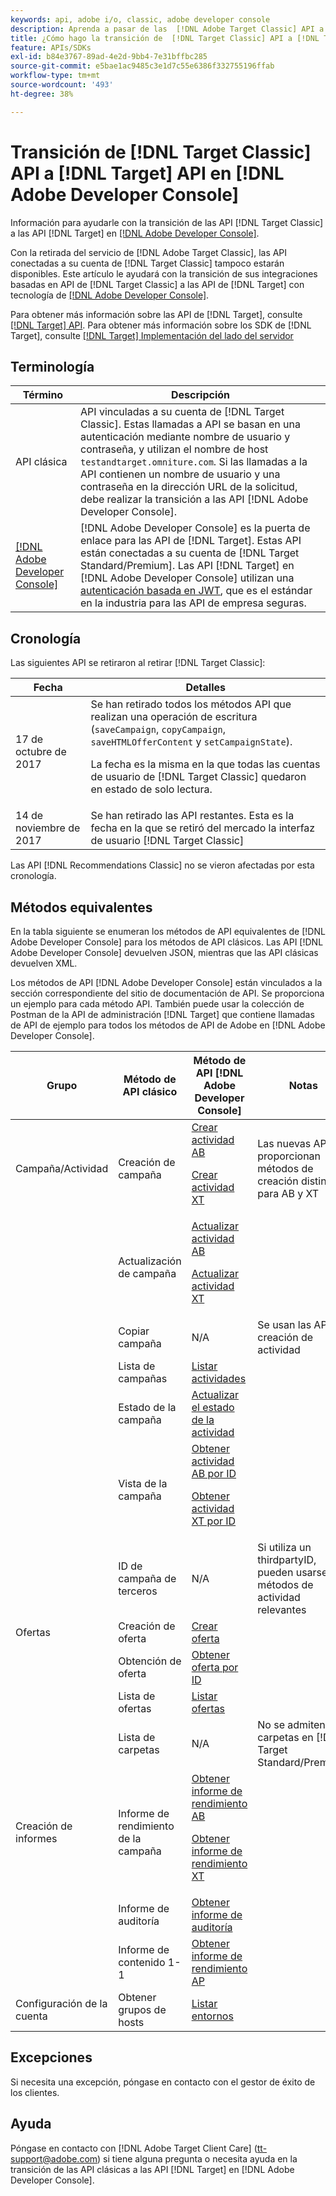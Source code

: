 ```yaml
---
keywords: api, adobe i/o, classic, adobe developer console
description: Aprenda a pasar de las  [!DNL Adobe Target Classic] API a las [!DNL Target] API en [!DNL Adobe Developer Console].
title: ¿Cómo hago la transición de  [!DNL Target Classic] API a [!DNL Target] API en [!DNL Adobe Developer Console]?
feature: APIs/SDKs
exl-id: b84e3767-89ad-4e2d-9bb4-7e31bffbc285
source-git-commit: e5bae1ac9485c3e1d7c55e6386f332755196ffab
workflow-type: tm+mt
source-wordcount: '493'
ht-degree: 38%

---
```


# Transición de [!DNL Target Classic] API a [!DNL Target] API en [!DNL Adobe Developer Console]

Información para ayudarle con la transición de las API [!DNL Target Classic] a las API [!DNL Target] en [[!DNL Adobe Developer Console]](https://developer.adobe.com/console/home).

Con la retirada del servicio de [!DNL Adobe Target Classic], las API conectadas a su cuenta de [!DNL Target Classic] tampoco estarán disponibles. Este artículo le ayudará con la transición de sus integraciones basadas en API de [!DNL Target Classic] a las API de [!DNL Target] con tecnología de [[!DNL Adobe Developer Console]](https://developer.adobe.com/console/home).

Para obtener más información sobre las API de [!DNL Target], consulte [[!DNL Target] API](/help/dev/before-administer/target-api-overview.md). Para obtener más información sobre los SDK de [!DNL Target], consulte [[!DNL Target] Implementación del lado del servidor](/help/dev/implement/server-side/server-side-overview.md)

## Terminología  

| Término | Descripción |
|--- |--- |
| API clásica | API vinculadas a su cuenta de [!DNL Target Classic]. Estas llamadas a API se basan en una autenticación mediante nombre de usuario y contraseña, y utilizan el nombre de host `testandtarget.omniture.com`. Si las llamadas a la API contienen un nombre de usuario y una contraseña en la dirección URL de la solicitud, debe realizar la transición a las API [!DNL Adobe Developer Console]. |
| [[!DNL Adobe Developer Console]](https://developer.adobe.com/console/home) | [!DNL Adobe Developer Console] es la puerta de enlace para las API de [!DNL Target]. Estas API están conectadas a su cuenta de [!DNL Target Standard/Premium]. Las API [!DNL Target] en [!DNL Adobe Developer Console] utilizan una [autenticación basada en JWT](../../before-administer/configure-authentication.md), que es el estándar en la industria para las API de empresa seguras. |

## Cronología  

Las siguientes API se retiraron al retirar [!DNL Target Classic]:

| Fecha | Detalles |
|--- |--- |
| 17 de octubre de 2017 | Se han retirado todos los métodos API que realizan una operación de escritura (`saveCampaign`, `copyCampaign`, `saveHTMLOfferContent` y `setCampaignState`).<P>La fecha es la misma en la que todas las cuentas de usuario de [!DNL Target Classic] quedaron en estado de solo lectura. |
| 14 de noviembre de 2017 | Se han retirado las API restantes. Esta es la fecha en la que se retiró del mercado la interfaz de usuario [!DNL Target Classic] |

Las API [!DNL Recommendations Classic] no se vieron afectadas por esta cronología.

## Métodos equivalentes  

En la tabla siguiente se enumeran los métodos de API equivalentes de [!DNL Adobe Developer Console] para los métodos de API clásicos. Las API [!DNL Adobe Developer Console] devuelven JSON, mientras que las API clásicas devuelven XML.

Los métodos de API [!DNL Adobe Developer Console] están vinculados a la sección correspondiente del sitio de documentación de API. Se proporciona un ejemplo para cada método API. También puede usar la colección de Postman de la API de administración [!DNL Target] que contiene llamadas de API de ejemplo para todos los métodos de API de Adobe en [!DNL Adobe Developer Console].

| Grupo | Método de API clásico | Método de API [!DNL Adobe Developer Console] | Notas |
|--- |--- |--- |--- |
| Campaña/Actividad | Creación de campaña | [Crear actividad AB](https://developers.adobetarget.com/api/#create-ab-activity)<P>[Crear actividad XT](https://developers.adobetarget.com/api/#create-xt-activity) | Las nuevas API proporcionan métodos de creación distintos para AB y XT |
|  | Actualización de campaña | [Actualizar actividad AB](https://developers.adobetarget.com/api/#update-ab-activity)<P>[Actualizar actividad XT](https://developers.adobetarget.com/api/#update-xt-activity) |  |
|  | Copiar campaña | N/A | Se usan las API de creación de actividad |
|  | Lista de campañas | [Listar actividades](https://developers.adobetarget.com/api/#list-activities) |  |
|  | Estado de la campaña | [Actualizar el estado de la actividad](https://developers.adobetarget.com/api/#update-activity-state) |  |
|  | Vista de la campaña | [Obtener actividad AB por ID](https://developers.adobetarget.com/api/#get-ab-activity-by-id)<P>[Obtener actividad XT por ID](https://developers.adobetarget.com/api/#get-xt-activity-by-id) |  |
|  | ID de campaña de terceros | N/A | Si utiliza un thirdpartyID, pueden usarse los métodos de actividad relevantes |
| Ofertas | Creación de oferta | [Crear oferta](https://developers.adobetarget.com/api/#create-offer) |  |
|  | Obtención de oferta | [Obtener oferta por ID](https://developers.adobetarget.com/api/#get-offer-by-id) |  |
|  | Lista de ofertas | [Listar ofertas](https://developers.adobetarget.com/api/#list-offers) |  |
|  | Lista de carpetas | N/A | No se admiten carpetas en [!DNL Target Standard/Premium] |
| Creación de informes | Informe de rendimiento de la campaña | [Obtener informe de rendimiento AB](https://developers.adobetarget.com/api/#get-ab-performance-report)<P>[Obtener informe de rendimiento XT](https://developers.adobetarget.com/api/#get-xt-performance-report) |  |
|  | Informe de auditoría | [Obtener informe de auditoría](https://developers.adobetarget.com/api/#get-audit-report) |  |
|  | Informe de contenido 1-1 | [Obtener informe de rendimiento AP](https://developers.adobetarget.com/api/#get-ap-activity-performance-report) |  |
| Configuración de la cuenta | Obtener grupos de hosts | [Listar entornos](https://developers.adobetarget.com/api/#list-environments) |  |

## Excepciones

Si necesita una excepción, póngase en contacto con el gestor de éxito de los clientes.

## Ayuda  

Póngase en contacto con [!DNL Adobe Target Client Care] (tt-support@adobe.com) si tiene alguna pregunta o necesita ayuda en la transición de las API clásicas a las API [!DNL Target] en [!DNL Adobe Developer Console].
